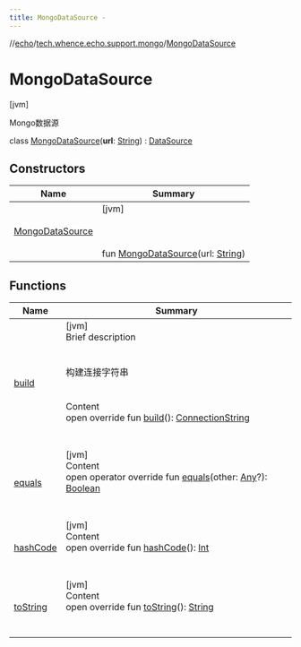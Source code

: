 ```yaml
---
title: MongoDataSource -
---
```

//[echo](../../index.md)/[tech.whence.echo.support.mongo](../index.md)/[MongoDataSource](index.md)



# MongoDataSource  
 [jvm] 

Mongo数据源

class [MongoDataSource](index.md)(**url**: [String](https://kotlinlang.org/api/latest/jvm/stdlib/kotlin/-string/index.html)) : [DataSource](../../tech.whence.echo.dal/-data-source/index.md)   


## Constructors  
  
|  Name|  Summary| 
|---|---|
| [MongoDataSource](-mongo-data-source.md)|  [jvm] <br><br><br><br>fun [MongoDataSource](-mongo-data-source.md)(url: [String](https://kotlinlang.org/api/latest/jvm/stdlib/kotlin/-string/index.html))   <br>


## Functions  
  
|  Name|  Summary| 
|---|---|
| [build](build.md)| [jvm]  <br>Brief description  <br><br><br>构建连接字符串<br><br>  <br>Content  <br>open override fun [build](build.md)(): [ConnectionString](../../tech.whence.echo.dal.connection/-connection-string/index.md)  <br><br><br>
| [equals](../../tech.whence.echo.webclient.response.exception/-response-unrecognized-exception/index.md#kotlin/Any/equals/#kotlin.Any?/PointingToDeclaration/)| [jvm]  <br>Content  <br>open operator override fun [equals](../../tech.whence.echo.webclient.response.exception/-response-unrecognized-exception/index.md#kotlin/Any/equals/#kotlin.Any?/PointingToDeclaration/)(other: [Any](https://kotlinlang.org/api/latest/jvm/stdlib/kotlin/-any/index.html)?): [Boolean](https://kotlinlang.org/api/latest/jvm/stdlib/kotlin/-boolean/index.html)  <br><br><br>
| [hashCode](../../tech.whence.echo.webclient.response.exception/-response-unrecognized-exception/index.md#kotlin/Any/hashCode/#/PointingToDeclaration/)| [jvm]  <br>Content  <br>open override fun [hashCode](../../tech.whence.echo.webclient.response.exception/-response-unrecognized-exception/index.md#kotlin/Any/hashCode/#/PointingToDeclaration/)(): [Int](https://kotlinlang.org/api/latest/jvm/stdlib/kotlin/-int/index.html)  <br><br><br>
| [toString](../../tech.whence.echo.webclient.response.exception/-response-unrecognized-exception/index.md#kotlin/Any/toString/#/PointingToDeclaration/)| [jvm]  <br>Content  <br>open override fun [toString](../../tech.whence.echo.webclient.response.exception/-response-unrecognized-exception/index.md#kotlin/Any/toString/#/PointingToDeclaration/)(): [String](https://kotlinlang.org/api/latest/jvm/stdlib/kotlin/-string/index.html)  <br><br><br>

